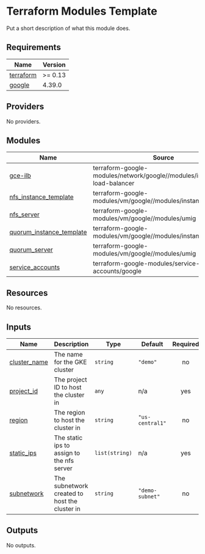 # Terraform Modules Template

Put a short description of what this module does.

<!-- terraform-docs output will go here -->
<!-- BEGINNING OF PRE-COMMIT-TERRAFORM DOCS HOOK -->
## Requirements

| Name | Version |
|------|---------|
| <a name="requirement_terraform"></a> [terraform](#requirement\_terraform) | >= 0.13 |
| <a name="requirement_google"></a> [google](#requirement\_google) | 4.39.0 |

## Providers

No providers.

## Modules

| Name | Source | Version |
|------|--------|---------|
| <a name="module_gce-ilb"></a> [gce-ilb](#module\_gce-ilb) | terraform-google-modules/network/google//modules/internal-load-balancer | n/a |
| <a name="module_nfs_instance_template"></a> [nfs\_instance\_template](#module\_nfs\_instance\_template) | terraform-google-modules/vm/google//modules/instance_template | n/a |
| <a name="module_nfs_server"></a> [nfs\_server](#module\_nfs\_server) | terraform-google-modules/vm/google//modules/umig | n/a |
| <a name="module_quorum_instance_template"></a> [quorum\_instance\_template](#module\_quorum\_instance\_template) | terraform-google-modules/vm/google//modules/instance_template | n/a |
| <a name="module_quorum_server"></a> [quorum\_server](#module\_quorum\_server) | terraform-google-modules/vm/google//modules/umig | n/a |
| <a name="module_service_accounts"></a> [service\_accounts](#module\_service\_accounts) | terraform-google-modules/service-accounts/google | n/a |

## Resources

No resources.

## Inputs

| Name | Description | Type | Default | Required |
|------|-------------|------|---------|:--------:|
| <a name="input_cluster_name"></a> [cluster\_name](#input\_cluster\_name) | The name for the GKE cluster | `string` | `"demo"` | no |
| <a name="input_project_id"></a> [project\_id](#input\_project\_id) | The project ID to host the cluster in | `any` | n/a | yes |
| <a name="input_region"></a> [region](#input\_region) | The region to host the cluster in | `string` | `"us-central1"` | no |
| <a name="input_static_ips"></a> [static\_ips](#input\_static\_ips) | The static ips to assign to the nfs server | `list(string)` | n/a | yes |
| <a name="input_subnetwork"></a> [subnetwork](#input\_subnetwork) | The subnetwork created to host the cluster in | `string` | `"demo-subnet"` | no |

## Outputs

No outputs.
<!-- END OF PRE-COMMIT-TERRAFORM DOCS HOOK -->

